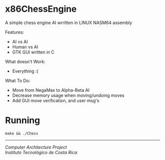 x86ChessEngine  
=====  

A simple chess engine AI wrritten in LINUX NASM64 assembly  

Features:
 * AI vs AI  
 * Human vs AI  
 * GTK GUI written in C  
    
What doesn't Work:
 * Everything :(  
  
What To Do:
 * Move from NegaMax to Alpha-Beta AI  
 * Decrease memory usage when moving/undoing moves 
 * Add GUI move verification, and user msg's
  
Running  
====
`make && ./Chess`

  
----
*Computer Architecture Project*    
*Instituto Tecnológico de Costa Rica*

  
